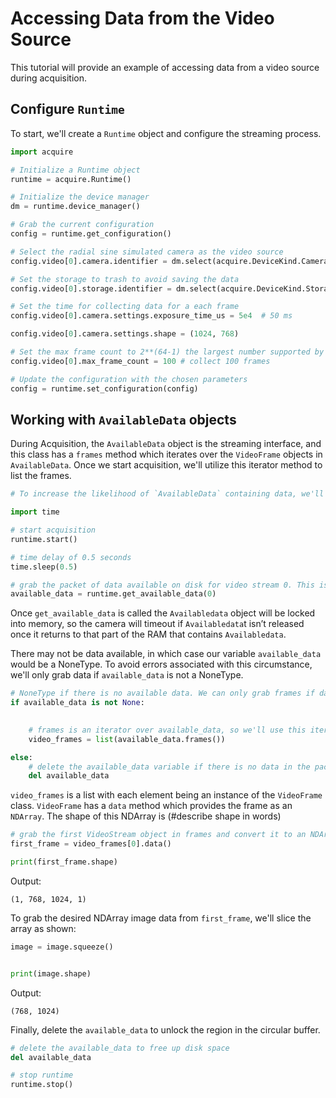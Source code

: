 # Accessing Data from the Video Source

This tutorial will provide an example of accessing data from a video source during acquisition. 

## Configure `Runtime`

To start, we'll create a `Runtime` object and configure the streaming process.

```python
import acquire

# Initialize a Runtime object
runtime = acquire.Runtime()

# Initialize the device manager
dm = runtime.device_manager()

# Grab the current configuration
config = runtime.get_configuration() 

# Select the radial sine simulated camera as the video source
config.video[0].camera.identifier = dm.select(acquire.DeviceKind.Camera, "simulated: radial sin") 

# Set the storage to trash to avoid saving the data
config.video[0].storage.identifier = dm.select(acquire.DeviceKind.Storage, "Trash")

# Set the time for collecting data for a each frame
config.video[0].camera.settings.exposure_time_us = 5e4  # 50 ms

config.video[0].camera.settings.shape = (1024, 768)

# Set the max frame count to 2**(64-1) the largest number supported by Uint64 for essentially infinite acquisition
config.video[0].max_frame_count = 100 # collect 100 frames

# Update the configuration with the chosen parameters 
config = runtime.set_configuration(config) 
```
## Working with `AvailableData` objects

During Acquisition, the `AvailableData` object is the streaming interface, and this class has a `frames` method which iterates over the `VideoFrame` objects in `AvailableData`. Once we start acquisition, we'll utilize this iterator method to list the frames. 


```python
# To increase the likelihood of `AvailableData` containing data, we'll utilize the time python package to introduce a delay before we create our `AvailableData` object

import time

# start acquisition
runtime.start()

# time delay of 0.5 seconds
time.sleep(0.5)

# grab the packet of data available on disk for video stream 0. This is an AvailableData object.
available_data = runtime.get_available_data(0) 
```
Once `get_available_data` is called the `Availabledata` object will be locked into memory, so the camera will timeout if `Availabledata`t isn’t released once it returns to that part of the RAM that contains `Availabledata`.

There may not be data available, in which case our variable `available_data` would be a NoneType. To avoid errors associated with this circumstance, we'll only grab data if `available_data` is not a NoneType.

```python
# NoneType if there is no available data. We can only grab frames if data is available.
if available_data is not None:

       
    # frames is an iterator over available_data, so we'll use this iterator to make a list of the frames
    video_frames = list(available_data.frames())

else:         
    # delete the available_data variable if there is no data in the packet to free up RAM
    del available_data

```
`video_frames` is a list with each element being an instance of the `VideoFrame` class. `VideoFrame` has a `data` method which provides the frame as an `NDArray`. The shape of this NDArray is (#describe shape in words)

```python
# grab the first VideoStream object in frames and convert it to an NDArray
first_frame = video_frames[0].data()

print(first_frame.shape)
```
Output:
```
(1, 768, 1024, 1) 
```

To grab the desired NDArray image data from `first_frame`, we'll slice the array as shown:
```python
image = image.squeeze()


print(image.shape)
```
Output:
```
(768, 1024)
``` 
Finally, delete the `available_data` to unlock the region in the circular buffer. 


```python  
# delete the available_data to free up disk space
del available_data

# stop runtime
runtime.stop()
```
